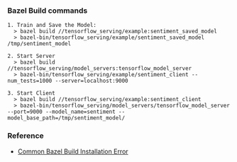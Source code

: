 ### Bazel Build commands

```
1. Train and Save the Model:
  > bazel build //tensorflow_serving/example:sentiment_saved_model
  > bazel-bin/tensorflow_serving/example/sentiment_saved_model /tmp/sentiment_model

2. Start Server
  > bazel build //tensorflow_serving/model_servers:tensorflow_model_server
  > bazel-bin/tensorflow_serving/example/sentiment_client --num_tests=1000 --server=localhost:9000

3. Start Client
  > bazel build //tensorflow_serving/example:sentiment_client
  > bazel-bin/tensorflow_serving/model_servers/tensorflow_model_server --port=9000 --model_name=sentiment --model_base_path=/tmp/sentiment_model/

```
### Reference

* [Common Bazel Build Installation Error](https://github.com/tensorflow/serving/issues/421)
